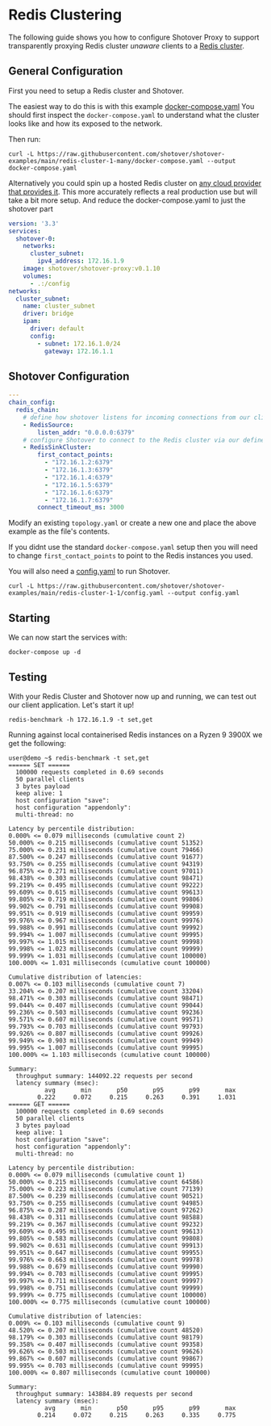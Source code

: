 # Redis Clustering

The following guide shows you how to configure Shotover Proxy to support transparently proxying Redis cluster _unaware_ clients to a [Redis cluster](https://redis.io/topics/cluster-spec).

## General Configuration

First you need to setup a Redis cluster and Shotover.

The easiest way to do this is with this example [docker-compose.yaml](https://github.com/shotover/shotover-examples/blob/main/redis-cluster-1-many/docker-compose.yaml)
You should first inspect the `docker-compose.yaml` to understand what the cluster looks like and how its exposed to the network.

Then run:

```shell
curl -L https://raw.githubusercontent.com/shotover/shotover-examples/main/redis-cluster-1-many/docker-compose.yaml --output docker-compose.yaml
```

Alternatively you could spin up a hosted Redis cluster on [any cloud provider that provides it](https://www.instaclustr.com/products/managed-redis).
This more accurately reflects a real production use but will take a bit more setup.
And reduce the docker-compose.yaml to just the shotover part

```yaml
version: '3.3'
services:
  shotover-0:
    networks:
      cluster_subnet:
        ipv4_address: 172.16.1.9
    image: shotover/shotover-proxy:v0.1.10
    volumes:
      - .:/config
networks:
  cluster_subnet:
    name: cluster_subnet
    driver: bridge
    ipam:
      driver: default
      config:
        - subnet: 172.16.1.0/24
          gateway: 172.16.1.1
```

## Shotover Configuration

```yaml
---
chain_config:
  redis_chain:
    # define how shotover listens for incoming connections from our client application (`redis-benchmark`).
    - RedisSource:
        listen_addr: "0.0.0.0:6379"
    # configure Shotover to connect to the Redis cluster via our defined contact points
    - RedisSinkCluster:
        first_contact_points:
          - "172.16.1.2:6379"
          - "172.16.1.3:6379"
          - "172.16.1.4:6379"
          - "172.16.1.5:6379"
          - "172.16.1.6:6379"
          - "172.16.1.7:6379"
        connect_timeout_ms: 3000
```

Modify an existing `topology.yaml` or create a new one and place the above example as the file's contents.

If you didnt use the standard `docker-compose.yaml` setup then you will need to change `first_contact_points` to point to the Redis instances you used.

You will also need a [config.yaml](https://raw.githubusercontent.com/shotover/shotover-examples/main/redis-cluster-1-1/config.yaml) to run Shotover.

```shell
curl -L https://raw.githubusercontent.com/shotover/shotover-examples/main/redis-cluster-1-1/config.yaml --output config.yaml
```

## Starting

We can now start the services with:

```shell
docker-compose up -d
```

## Testing

With your Redis Cluster and Shotover now up and running, we can test out our client application. Let's start it up!

```console
redis-benchmark -h 172.16.1.9 -t set,get
```

Running against local containerised Redis instances on a Ryzen 9 3900X we get the following:

```console
user@demo ~$ redis-benchmark -t set,get
====== SET ======                                                     
  100000 requests completed in 0.69 seconds
  50 parallel clients
  3 bytes payload
  keep alive: 1
  host configuration "save": 
  host configuration "appendonly": 
  multi-thread: no

Latency by percentile distribution:
0.000% <= 0.079 milliseconds (cumulative count 2)
50.000% <= 0.215 milliseconds (cumulative count 51352)
75.000% <= 0.231 milliseconds (cumulative count 79466)
87.500% <= 0.247 milliseconds (cumulative count 91677)
93.750% <= 0.255 milliseconds (cumulative count 94319)
96.875% <= 0.271 milliseconds (cumulative count 97011)
98.438% <= 0.303 milliseconds (cumulative count 98471)
99.219% <= 0.495 milliseconds (cumulative count 99222)
99.609% <= 0.615 milliseconds (cumulative count 99613)
99.805% <= 0.719 milliseconds (cumulative count 99806)
99.902% <= 0.791 milliseconds (cumulative count 99908)
99.951% <= 0.919 milliseconds (cumulative count 99959)
99.976% <= 0.967 milliseconds (cumulative count 99976)
99.988% <= 0.991 milliseconds (cumulative count 99992)
99.994% <= 1.007 milliseconds (cumulative count 99995)
99.997% <= 1.015 milliseconds (cumulative count 99998)
99.998% <= 1.023 milliseconds (cumulative count 99999)
99.999% <= 1.031 milliseconds (cumulative count 100000)
100.000% <= 1.031 milliseconds (cumulative count 100000)

Cumulative distribution of latencies:
0.007% <= 0.103 milliseconds (cumulative count 7)
33.204% <= 0.207 milliseconds (cumulative count 33204)
98.471% <= 0.303 milliseconds (cumulative count 98471)
99.044% <= 0.407 milliseconds (cumulative count 99044)
99.236% <= 0.503 milliseconds (cumulative count 99236)
99.571% <= 0.607 milliseconds (cumulative count 99571)
99.793% <= 0.703 milliseconds (cumulative count 99793)
99.926% <= 0.807 milliseconds (cumulative count 99926)
99.949% <= 0.903 milliseconds (cumulative count 99949)
99.995% <= 1.007 milliseconds (cumulative count 99995)
100.000% <= 1.103 milliseconds (cumulative count 100000)

Summary:
  throughput summary: 144092.22 requests per second
  latency summary (msec):
          avg       min       p50       p95       p99       max
        0.222     0.072     0.215     0.263     0.391     1.031
====== GET ======                                                     
  100000 requests completed in 0.69 seconds
  50 parallel clients
  3 bytes payload
  keep alive: 1
  host configuration "save": 
  host configuration "appendonly": 
  multi-thread: no

Latency by percentile distribution:
0.000% <= 0.079 milliseconds (cumulative count 1)
50.000% <= 0.215 milliseconds (cumulative count 64586)
75.000% <= 0.223 milliseconds (cumulative count 77139)
87.500% <= 0.239 milliseconds (cumulative count 90521)
93.750% <= 0.255 milliseconds (cumulative count 94985)
96.875% <= 0.287 milliseconds (cumulative count 97262)
98.438% <= 0.311 milliseconds (cumulative count 98588)
99.219% <= 0.367 milliseconds (cumulative count 99232)
99.609% <= 0.495 milliseconds (cumulative count 99613)
99.805% <= 0.583 milliseconds (cumulative count 99808)
99.902% <= 0.631 milliseconds (cumulative count 99913)
99.951% <= 0.647 milliseconds (cumulative count 99955)
99.976% <= 0.663 milliseconds (cumulative count 99978)
99.988% <= 0.679 milliseconds (cumulative count 99990)
99.994% <= 0.703 milliseconds (cumulative count 99995)
99.997% <= 0.711 milliseconds (cumulative count 99997)
99.998% <= 0.751 milliseconds (cumulative count 99999)
99.999% <= 0.775 milliseconds (cumulative count 100000)
100.000% <= 0.775 milliseconds (cumulative count 100000)

Cumulative distribution of latencies:
0.009% <= 0.103 milliseconds (cumulative count 9)
48.520% <= 0.207 milliseconds (cumulative count 48520)
98.179% <= 0.303 milliseconds (cumulative count 98179)
99.358% <= 0.407 milliseconds (cumulative count 99358)
99.626% <= 0.503 milliseconds (cumulative count 99626)
99.867% <= 0.607 milliseconds (cumulative count 99867)
99.995% <= 0.703 milliseconds (cumulative count 99995)
100.000% <= 0.807 milliseconds (cumulative count 100000)

Summary:
  throughput summary: 143884.89 requests per second
  latency summary (msec):
          avg       min       p50       p95       p99       max
        0.214     0.072     0.215     0.263     0.335     0.775
```
